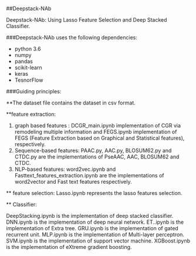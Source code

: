 ##Deepstack-NAb

Deepstack-NAb: Using Lasso Feature Selection and Deep Stacked  Classifier.


###Deepstack-NAb uses the following dependencies:
* python 3.6 
* numpy
* pandas
* scikit-learn
* keras
* TesnorFlow

###Guiding principles:

**The dataset file contains the dataset in csv format.

**feature extraction:
1) graph based features : DCGR_main.ipynb implementation of CGR via remodeling
multiple information and FEGS.ipynb implementation of FEGS (Feature Extraction based on Graphical and
Statistical features), respectively.
2) Sequence-based features: PAAC.py, AAC.py, BLOSUM62.py and CTDC.py are the implementations of PseAAC, AAC, BLOSUM62 and CTDC.
3) NLP-based features: word2vec.ipynb and Fasttext_features_extraction.ipynb are the implementations of word2vector and Fast text features respectively.
   
** feature selection:
   Lasso.ipynb represents the lasso features selection.
  
   
** Classifier:

   DeepStacking.ipynb is the implementation of deep stacked classifier. 
   DNN.ipynb is the implementation of deep neural network.
   ET..ipynb is the implementation of Extra tree. 
   GRU.ipynb is the implementation of gated recurrent unit. 
   MLP.ipynb is the implementation of Multi-layer perceptron. 
   SVM.ipynb is the implementation of support vector machine.
   XGBoost.ipynb is the implementation of eXtreme gradient boosting. 
